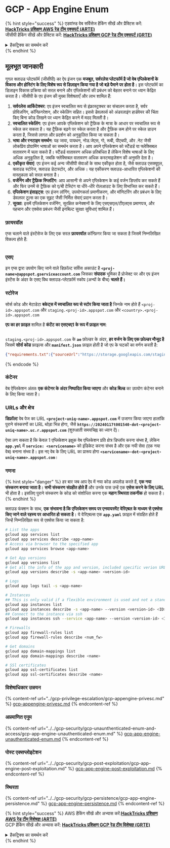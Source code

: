 # GCP - App Engine Enum

{% hint style="success" %}
एडवांस्ड वेब सर्विसेज हैकिंग सीखें और प्रैक्टिस करें:<img src="/.gitbook/assets/image.png" alt="" data-size="line">[**HackTricks प्रशिक्षण AWS रेड टीम एक्सपर्ट (ARTE)**](https://training.hacktricks.xyz/courses/arte)<img src="/.gitbook/assets/image.png" alt="" data-size="line">\
जीसीपी हैकिंग सीखें और प्रैक्टिस करें: <img src="/.gitbook/assets/image (2).png" alt="" data-size="line">[**HackTricks प्रशिक्षण GCP रेड टीम एक्सपर्ट (GRTE)**<img src="/.gitbook/assets/image (2).png" alt="" data-size="line">](https://training.hacktricks.xyz/courses/grte)

<details>

<summary>हैकट्रिक्स का समर्थन करें</summary>

* [**सब्सक्रिप्शन प्लान**](https://github.com/sponsors/carlospolop) की जाँच करें!
* **शामिल हों** 💬 [**डिस्कॉर्ड समूह**](https://discord.gg/hRep4RUj7f) या [**टेलीग्राम समूह**](https://t.me/peass) और **ट्विटर** 🐦 [**@hacktricks\_live**](https://twitter.com/hacktricks\_live)** को** **फॉलो** करें।
* **हैकिंग ट्रिक्स साझा करें** [**HackTricks**](https://github.com/carlospolop/hacktricks) और [**HackTricks Cloud**](https://github.com/carlospolop/hacktricks-cloud) github repos में PRs सबमिट करके।

</details>
{% endhint %}

## मूलभूत जानकारी <a href="#reviewing-app-engine-configurations" id="reviewing-app-engine-configurations"></a>


गूगल क्लाउड प्लेटफॉर्म (जीसीपी) का ऐप इंजन एक **मजबूत, सर्वरलेस प्लेटफॉर्म है जो वेब एप्लिकेशनों के विकास और होस्टिंग के लिए विशेष रूप से डिज़ाइन किया गया है जो बड़े पैमाने पर होता है**। इस प्लेटफॉर्म का डिज़ाइन विकास प्रक्रिया को सरल बनाने और एप्लिकेशनों की प्रबंधन को बेहतर बनाने पर ध्यान केंद्रित करता है। जीसीपी के एप इंजन की मुख्य विशेषताएँ और लाभ शामिल हैं:

1. **सर्वरलेस आर्किटेक्चर**: एप इंजन स्वचालित रूप से इंफ्रास्ट्रक्चर का संचालन करता है, सर्वर प्रोविज़निंग, कॉन्फ़िगरेशन, और स्केलिंग सहित। इससे डेवलपर्स को अंडरलाइंग हार्डवेयर की चिंता किए बिना कोड लिखने पर ध्यान केंद्रित करने में मदद मिलती है।
2. **स्वचालित स्केलिंग**: एप इंजन आपके एप्लिकेशन को ट्रैफ़िक के मात्रा के आधार पर स्वचालित रूप से स्केल कर सकता है। यह ट्रैफ़िक बढ़ने पर स्केल करता है और ट्रैफ़िक कम होने पर स्केल डाउन करता है, जिससे लागत और प्रदर्शन को अनुकूलित किया जा सकता है।
3. **भाषा और रनटाइम समर्थन**: यह जावा, पायथन, नोड.जेएस, गो, रूबी, पीएचपी, और .नेट जैसी लोकप्रिय प्रोग्रामिंग भाषाओं का समर्थन करता है। आप अपने एप्लिकेशन को स्टैंडर्ड या फ्लेक्सिबल वातावरण में चला सकते हैं। स्टैंडर्ड वातावरण अधिक प्रतिबंधित है लेकिन विशेष भाषाओं के लिए अधिक अनुकूलित है, जबकि फ्लेक्सिबल वातावरण अधिक कस्टमाइज़ेशन की अनुमति देता है।
4. **एकीकृत सेवाएं**: एप इंजन कई अन्य जीसीपी सेवाओं के साथ एकीकृत होता है, जैसे क्लाउड एसक्यूएल, क्लाउड स्टोरेज, क्लाउड डेटास्टोर, और अधिक। यह एकीकरण क्लाउड-आधारित एप्लिकेशनों की वास्तुकला को सरल बनाता है।
5. **वर्जनिंग और ट्रैफ़िक स्प्लिटिंग**: आप आसानी से अपने एप्लिकेशन के कई वर्जन डिप्लॉय कर सकते हैं और फिर उनमें से ट्रैफ़िक को ए/बी टेस्टिंग या धीरे-धीरे रोलआउट के लिए विभाजित कर सकते हैं।
6. **एप्लिकेशन इंसाइट्स**: एप इंजन लॉगिंग, उपयोगकर्ता प्रमाणीकरण, और मॉनिटरिंग और प्रबंधन के लिए डेवलपर टूल्स का एक सुइट जैसी निर्मित सेवाएं प्रदान करता है।
7. **सुरक्षा**: इसमें एप्लिकेशन वर्जनिंग, सुरक्षित कनेक्शनों के लिए एसएसएल/टीएलएस प्रमाणपत्र, और पहचान और एक्सेस प्रबंधन जैसी इनबिल्ट सुरक्षा सुविधाएं शामिल हैं।

### फ़ायरवॉल

एप्स चलाने वाले इंस्टेंसेज के लिए एक सरल **फ़ायरवॉल** कॉन्फ़िगर किया जा सकता है जिसमें निम्नलिखित विकल्प होते हैं:

<figure><img src="../../../.gitbook/assets/image (3) (1) (2).png" alt=""><figcaption></figcaption></figure>

### एसए

इन एप्स द्वारा उपयोग किए जाने वाले डिफ़ॉल्ट सर्विस अकाउंट है **`<proj-name>@appspot.gserviceaccount.com`** जिसका **संपादक** भूमिका है प्रोजेक्ट पर और एप इंजन इंस्टेंस के अंदर के एसए विथ क्लाउड-प्लेटफ़ॉर्म स्कोप (अन्यों के बीच) **चलते हैं।**

### स्टोरेज

सोर्स कोड और मेटाडेटा **बकेट्स में स्वचालित रूप से स्टोर किया जाता है** जिनके नाम होते हैं `<proj-id>.appspot.com` और `staging.<proj-id>.appspot.com` और `<country>.<proj-id>.appspot.com`&#x20;

**एप का हर फ़ाइल** शामिल है **कंटेंट का एसएचए1 के रूप में फ़ाइल नाम**:

<figure><img src="../../../.gitbook/assets/image (4) (6).png" alt=""><figcaption></figcaption></figure>

`staging.<proj-id>.appspot.com` के **`ae`** फ़ोल्डर के अंदर, **हर वर्जन के लिए एक फ़ोल्डर मौजूद है** जिसमें **सोर्स कोड** फ़ाइल्स और **`manifest.json`** फ़ाइल होती है जो एप के घटकों का वर्णन करती है:
```json
{"requirements.txt":{"sourceUrl":"https://storage.googleapis.com/staging.onboarding-host-98efbf97812843.appspot.com/a270eedcbe2672c841251022b7105d340129d108","sha1Sum":"a270eedc_be2672c8_41251022_b7105d34_0129d108"},"main_test.py":{"sourceUrl":"https://storage.googleapis.com/staging.onboarding-host-98efbf97812843.appspot.com/0ca32fd70c953af94d02d8a36679153881943f32","sha1Sum":"0ca32fd7_0c953af9_4d02d8a ...
```
{% endcode %}

### कंटेनर

वेब ऐप्लिकेशन अंततः **एक कंटेनर के अंदर निष्पादित किया जाएगा** और **कोड बिल्ड** का उपयोग कंटेनर बनाने के लिए किया जाता है।

### URLs और क्षेत्र

**डिफ़ॉल्ट** वेब पेज का URL **`<project-uniq-name>.appspot.com`** में उजागर किया जाएगा हालांकि पुराने संस्करणों का URL थोड़ा भिन्न होगा, जैसे **`https://20240117t001540-dot-<project-uniq-name>.uc.r.appspot.com`** (शुरुआती समयचिह्न का ध्यान दें)।

ऐसा लग सकता है कि केवल 1 एप्लिकेशन इक्षुक वेब एप्लिकेशन प्रति क्षेत्र डिप्लॉय करना संभव है, लेकिन **`app.yml`** में **`service: <servicename>`** को इंडिकेट करना संभव है और एक नयी सेवा (एक नया वेब) बनाना संभव है। इस नए वेब के लिए URL का प्रारूप होगा **`<servicename>-dot-<project-uniq-name>.appspot.com`**।

### गणना

{% hint style="danger" %}
हर बार जब आप ऐप में नया कोड अपलोड करते हैं, **एक नया संस्करण बनाया जाता है**। **सभी संस्करण संग्रहीत होते हैं** और उनके पास उन्हें एक **एसेस करने के लिए URL** भी होता है। इसलिए पुराने संस्करण के कोड को संशोधित करना एक **महान स्थिरता तकनीक** हो सकता है।
{% endhint %}

क्लाउड फंक्शन के साथ, **एक संभावना है कि एप्लिकेशन समय पर एनवायरमेंट वेरिएबल के माध्यम से एक्सेस किए जाने वाले रहस्य पर आधारित हो सकता है**। ये वेरिएबल्स एक **`app.yaml`** फ़ाइल में संग्रहित होते हैं जिन्हें निम्नलिखित रूप से एक्सेस किया जा सकता है:
```bash
# List the apps
gcloud app services list
gcloud app services describe <app-name>
# Access via browser to the specified app
gcloud app services browse <app-name>

# Get App versions
gcloud app versions list
# Get all the info of the app and version, included specific verion URL and the env
gcloud app versions describe -s <app-name> <version-id>

# Logs
gcloud app logs tail -s <app-name>

# Instances
## This is only valid if a flexible environment is used and not a standard one
gcloud app instances list
gcloud app instances describe -s <app-name> --version <version-id> <ID>
## Connect to the instance via ssh
gcloud app instances ssh --service <app-name> --version <version-id> <ID>

# Firewalls
gcloud app firewall-rules list
gcloud app firewall-rules describe <num_fw>

# Get domains
gcloud app domain-mappings list
gcloud app domain-mappings describe <name>

# SSl certificates
gcloud app ssl-certificates list
gcloud app ssl-certificates describe <name>
```
### विशेषाधिकार उन्नयन

{% content-ref url="../gcp-privilege-escalation/gcp-appengine-privesc.md" %}
[gcp-appengine-privesc.md](../gcp-privilege-escalation/gcp-appengine-privesc.md)
{% endcontent-ref %}

### अप्रमाणित एनुम

{% content-ref url="../../gcp-security/gcp-unaunthenticated-enum-and-access/gcp-app-engine-unauthenticated-enum.md" %}
[gcp-app-engine-unauthenticated-enum.md](../../gcp-security/gcp-unaunthenticated-enum-and-access/gcp-app-engine-unauthenticated-enum.md)
{% endcontent-ref %}

### पोस्ट एक्सप्लोइटेशन

{% content-ref url="../../gcp-security/gcp-post-exploitation/gcp-app-engine-post-exploitation.md" %}
[gcp-app-engine-post-exploitation.md](../../gcp-security/gcp-post-exploitation/gcp-app-engine-post-exploitation.md)
{% endcontent-ref %}

### स्थिरता

{% content-ref url="../../gcp-security/gcp-persistence/gcp-app-engine-persistence.md" %}
[gcp-app-engine-persistence.md](../../gcp-security/gcp-persistence/gcp-app-engine-persistence.md)
{% endcontent-ref %}

{% hint style="success" %}
AWS हैकिंग सीखें और अभ्यास करें:<img src="/.gitbook/assets/image.png" alt="" data-size="line">[**HackTricks प्रशिक्षण AWS रेड टीम विशेषज्ञ (ARTE)**](https://training.hacktricks.xyz/courses/arte)<img src="/.gitbook/assets/image.png" alt="" data-size="line">\
GCP हैकिंग सीखें और अभ्यास करें: <img src="/.gitbook/assets/image (2).png" alt="" data-size="line">[**HackTricks प्रशिक्षण GCP रेड टीम विशेषज्ञ (GRTE)**<img src="/.gitbook/assets/image (2).png" alt="" data-size="line">](https://training.hacktricks.xyz/courses/grte)

<details>

<summary>हैकट्रिक्स का समर्थन करें</summary>

* [**सदस्यता योजनाएं**](https://github.com/sponsors/carlospolop) की जाँच करें!
* **शामिल हों** 💬 [**डिस्कॉर्ड समूह**](https://discord.gg/hRep4RUj7f) या [**टेलीग्राम समूह**](https://t.me/peass) और **ट्विटर** 🐦 [**@hacktricks\_live**](https://twitter.com/hacktricks\_live)** पर हमें** **फॉलो** करें।
* **हैकिंग ट्रिक्स साझा करें, [**HackTricks**](https://github.com/carlospolop/hacktricks) और [**HackTricks Cloud**](https://github.com/carlospolop/hacktricks-cloud) github रेपो में PR जमा करके।

</details>
{% endhint %}
